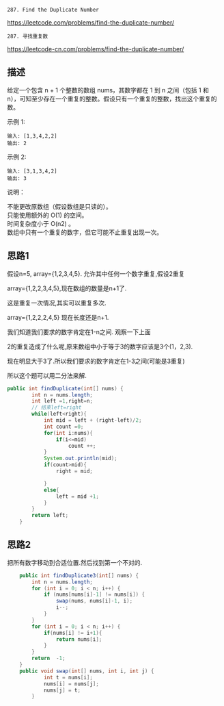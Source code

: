 `287. Find the Duplicate Number`

<https://leetcode.com/problems/find-the-duplicate-number/>

`287. 寻找重复数`

<https://leetcode-cn.com/problems/find-the-duplicate-number/>


<!-- more -->

## 描述
给定一个包含 n + 1 个整数的数组 nums，其数字都在 1 到 n 之间（包括 1 和 n），可知至少存在一个重复的整数。假设只有一个重复的整数，找出这个重复的数。

示例 1:
```
输入: [1,3,4,2,2]
输出: 2
```
示例 2:
```
输入: [3,1,3,4,2]
输出: 3
```
说明：

不能更改原数组（假设数组是只读的）。   
只能使用额外的 O(1) 的空间。   
时间复杂度小于 O(n2) 。  
数组中只有一个重复的数字，但它可能不止重复出现一次。   

## 思路1

假设n=5, array={1,2,3,4,5}.  允许其中任何一个数字重复,假设2重复      

array={1,2,2,3,4,5},现在数组的数量是n+1了.

这是重复一次情况,其实可以重复多次.

array={1,2,2,2,4,5} 现在长度还是n+1.

我们知道我们要求的数字肯定在1-n之间. 观察一下上面

2的重复造成了什么呢,原来数组中小于等于3的数字应该是3个(1，2,3).

现在明显大于3了.所以我们要求的数字肯定在1-3之间(可能是3重复)

所以这个题可以用二分法来解.


```java
public int findDuplicate(int[] nums) {
        int n = nums.length;
        int left =1,right=n;
        // 结束left=right
        while(left<right){
            int mid = left + (right-left)/2;
            int count =0;
            for(int i:nums){
                if(i<=mid)
                    count ++;
            }
            System.out.println(mid);
            if(count>mid){
                right = mid;

            }
            else{
                left = mid +1;
            }
        }
        return left;
    }
```



## 思路2
把所有数字移动到合适位置.然后找到第一个不对的.


```java
    public int findDuplicate3(int[] nums) {
        int n = nums.length;
        for (int i = 0; i < n; i++) {
            if (nums[nums[i]-1] != nums[i]) {
                swap(nums, nums[i]-1, i);
                i--;
            }
        }
        for (int i = 0; i < n; i++) {
            if(nums[i] != i+1){
                return nums[i];
            }
        }
        return  -1;
    }
    public void swap(int[] nums, int i, int j) {
            int t = nums[i];
            nums[i] = nums[j];
            nums[j] = t;
        }

```
